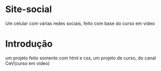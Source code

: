 # Site-social
Um celular com várias redes sociais, feito com base do curso em video

# Introdução
um projeto feito somente com html e css, um projeto de curso, do canal CeV(curso em video)
